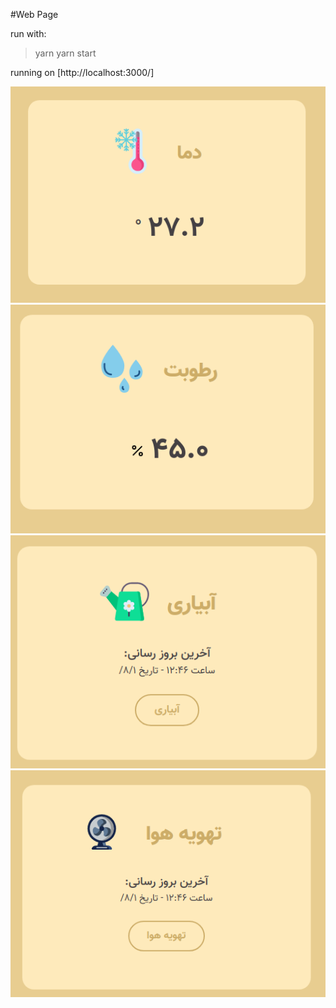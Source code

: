 #Web Page

run with:

> yarn
> yarn start

running on [http://localhost:3000/]

<p>
    <img src="image/temperature.png" />
    <img src="image/humidity.png" />
    <img src="image/watering.png" />
    <img src="image/fan.png" />
</p>
